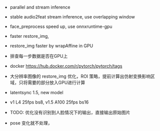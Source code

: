 * parallel and stream inference
* stable audio2feat stream inference, use overlapping window
* face_preprocess speed up, use onnxruntime-gpu
* faster restore_img, 
* restore_img faster by wrapAffine in GPU
* 排查每一步数据是否在GPU上
* docker https://hub.docker.com/r/pytorch/pytorch/tags

* 大分辨率图像的 restore_img 优化，ROI 策略，提前计算出仿射变换影响区域，只将需要的部分放入GPU进行计算

* latentsync 1.5, new model

* v1 L4 25fps bs8, v1.5 A100 25fps bs16

* TODO: 优化没有识别到人脸情况下的输出，直接输出原始图片
* pose 变化就不处理，
